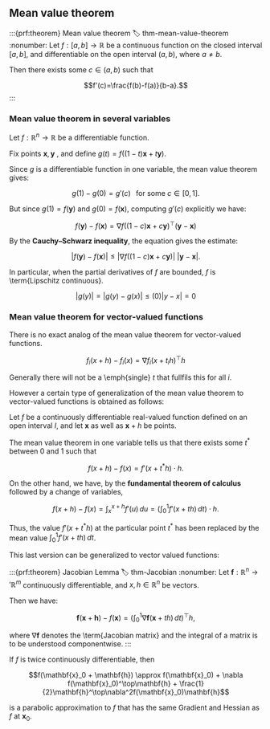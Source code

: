 ## Mean value theorem

:::{prf:theorem} Mean value theorem
:label: thm-mean-value-theorem
:nonumber:
Let $f:[a,b]\to\mathbb{R}$ be a continuous function on the closed interval $[a,b]$, and differentiable on the open interval $(a,b)$, where $a\neq b$.

Then there exists some $c \in (a,b)$ such that

$$f'(c)=\frac{f(b)-f(a)}{b-a}.$$
:::


### Mean value theorem in several variables

Let $f:\mathbb{R}^n\to\mathbb{R}$ be a differentiable function.

Fix points $\mathbf{x},\mathbf{y}$ , and define $g(t)=f\Big((1-t)\mathbf{x}+t\mathbf{y}\Big)$.

Since $g$ is a differentiable function in one variable, the mean value theorem gives:

$$g(1)-g(0)=g'(c) \; \; \; \text{for some $c\in [0,1]$.}$$

But since $g(1)=f(\mathbf{y})$ and $g(0)=f(\mathbf{x})$, computing $g'(c)$ explicitly we have:

$$f(\mathbf{y})-f(\mathbf{x})=\nabla f\Big((1-c)\mathbf{x}+c\mathbf{y}\Big)^\top (\mathbf{y}-\mathbf{x})$$

By the **Cauchy–Schwarz inequality**, the equation gives the estimate:

$$\Bigg|f(\mathbf{y})-f(\mathbf{x})\Bigg|\le\Bigg|\nabla f\Big((1-c)\mathbf{x}+c\mathbf{y}\Big)\Bigg|\ \Big|\mathbf{y} - \mathbf{x}\Big|.$$

In particular, when the partial derivatives of $f$ are bounded, $f$ is \term{Lipschitz continuous}.

$$\Big|g(y)\Big|=\Bigg|g(y)-g(x)\Bigg|\le (0)\Big|y-x\Big|=0$$

### Mean value theorem for vector-valued functions

There is no exact analog of the mean value theorem for vector-valued functions.

$$f_i(x+h) - f_i(x) = \nabla f_i (x + t_ih)^\top h$$

Generally there will not be a \emph{single} $t$ that fullfils this for all $i$.

However a certain type of generalization of the mean value theorem to vector-valued functions is obtained as follows:

Let $f$ be a continuously differentiable real-valued function defined on an open interval $I$, and let $\mathbf{x}$ as well as $\mathbf{x} + h$ be points.

The mean value theorem in one variable tells us that there exists some $t^*$ between 0 and 1 such that

$$f(x+h)-f(x) = f'(x+t^*h)\cdot h.$$

On the other hand, we have, by the **fundamental theorem of calculus** followed by a change of variables,

$$f(x+h)-f(x) = \int_x^{x+h} f'(u) \, du = \left (\int_0^1 f'(x+th)\,dt\right)\cdot h.$$

Thus, the value $f'(x + t^*h)$ at the particular point $t^*$ has been replaced by the mean value
$\int_0^1 f'(x+th)\,dt$.

This last version can be generalized to vector valued functions:

:::{prf:theorem} Jacobian Lemma
:label: thm-Jacobian
:nonumber:
Let $\mathbf{f}:\mathbb{R}^n \rightarrow '\mathbb{R}^m$ continuously differentiable, and $x,h\in\mathbb{R}^n$ be vectors.

Then we have:

$$\mathbf{f}(\mathbf{x}+\mathbf{h})-f(\mathbf{x}) = \left (\int_0^1 \nabla \mathbf{f}(\mathbf{x}+th)\,dt\right)^\top h,$$

where $\nabla \mathbf{f}$ denotes the \term{Jacobian matrix} and the integral of a matrix is to be understood componentwise.
:::

If $f$ is twice continuously differentiable, then

$$f(\mathbf{x}_0 + \mathbf{h}) \approx f(\mathbf{x}_0) + \nabla f(\mathbf{x}_0)^\top\mathbf{h} + \frac{1}{2}\mathbf{h}^\top\nabla^2f(\mathbf{x}_0)\mathbf{h}$$

is a parabolic approximation to $f$ that has the same Gradient and Hessian as $f$ at $\mathbf{x}_0$.

